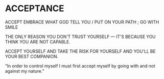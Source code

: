 ACCEPTANCE
===

ACCEPT EMBRACE WHAT GOD TELL YOU / PUT ON YOUR PATH ; GO WITH SMILE

THE ONLY REASON YOU DON'T TRUST YOURSELF 
— IT'S BECAUSE YOU THINK YOU ARE NOT CAPABLE.

ACCEPT YOURSELF AND TAKE THE RISK FOR YOURSELF AND YOU'LL BE YOUR BEST COMPANION. 

“In order to control myself I must first accept myself by going with and not against my nature.”
